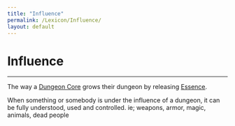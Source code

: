 ```yaml
---
title: "Influence"
permalink: /Lexicon/Influence/
layout: default
---
```

# Influence
---
The way a [Dungeon Core](DungeonCore.md) grows their dungeon by releasing [Essence](_Lexicon/Essence.md). 

When something or somebody is under the influence of a dungeon, it can be fully understood, used and controlled. ie; weapons, armor, magic, animals, dead people 